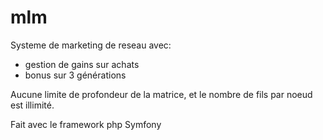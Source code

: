 # mlm
Systeme de marketing de reseau avec:
* gestion de gains sur achats
* bonus sur 3 générations

Aucune limite de profondeur de la matrice, et le nombre de fils par noeud est illimité.

Fait avec le framework php Symfony

